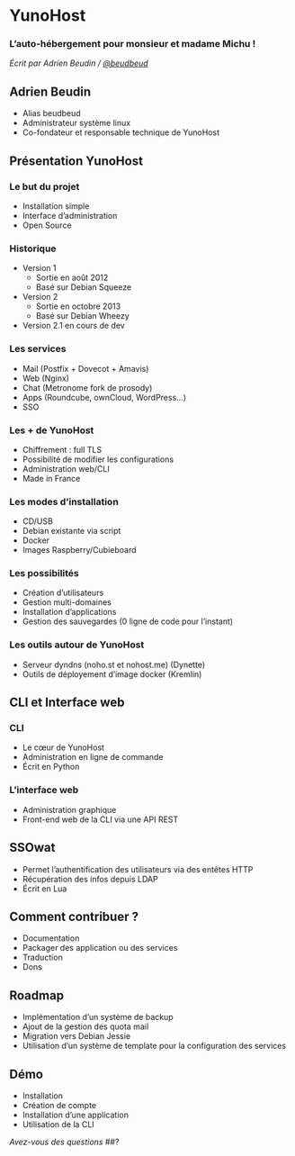 # YunoHost



### L’auto-hébergement pour monsieur et madame  Michu !
_Écrit par Adrien Beudin / [@beudbeud](http://twitter.com/beudbeud)_



## Adrien Beudin
* Alias beudbeud
* Administrateur système linux
* Co-fondateur et responsable technique de YunoHost


## Présentation YunoHost


### Le but du projet
* Installation simple
* Interface d’administration
* Open Source



### Historique
* Version 1 
     * Sortie en août 2012
     * Basé sur Debian Squeeze
* Version 2    
     * Sortie en octobre 2013
     * Basé sur Debian Wheezy
* Version 2.1 en cours de dev



### Les services
* Mail (Postfix + Dovecot + Amavis)
* Web (Nginx)
* Chat (Metronome fork de prosody)
* Apps (Roundcube, ownCloud, WordPress...)
* SSO 



### Les + de YunoHost
* Chiffrement : full TLS
* Possibilité de modifier les configurations
* Administration web/CLI
* Made in France



### Les modes d’installation
* CD/USB
* Debian existante via script
* Docker
* Images Raspberry/Cubieboard



### Les possibilités
* Création d’utilisateurs
* Gestion multi-domaines
* Installation d’applications
* Gestion des sauvegardes (0 ligne de code pour l’instant)



### Les outils autour de YunoHost
* Serveur dyndns (noho.st et nohost.me) (Dynette)
* Outils de déployement d’image docker (Kremlin)



## CLI et Interface web



### CLI
* Le cœur de YunoHost
* Administration en ligne de commande
* Écrit en Python



### L’interface web
* Administration graphique
* Front-end web de la CLI via une API REST



## SSOwat
* Permet l’authentification des utilisateurs via des entêtes HTTP
* Récupération des infos depuis LDAP
* Écrit en Lua



## Comment contribuer ?
* Documentation
* Packager des application ou des services
* Traduction
* Dons



## Roadmap
* Implémentation d’un système de backup
* Ajout de la gestion des quota mail
* Migration vers Debian Jessie
* Utilisation d’un système de template pour la configuration des services



## Démo
* Installation
* Création de compte
* Installation d’une application
* Utilisation de la CLI



_Avez-vous des questions_
##?
